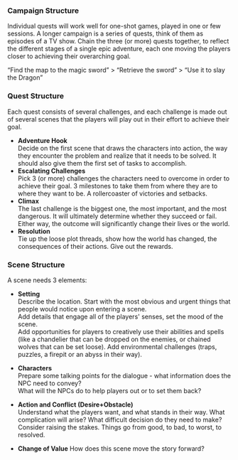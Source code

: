 ### Campaign Structure
Individual quests will work well for one-shot games, played in one or few sessions. A longer campaign is a series of quests, think of them as episodes of a TV show. Chain the three (or more) quests together, to reflect the different stages of a single epic adventure, each one moving the players closer to achieving their overarching goal.

“Find the map to the magic sword” > “Retrieve the sword” > “Use it to slay the Dragon”

### Quest Structure
Each quest consists of several challenges, and each challenge is made out of several scenes that the players will play out in their effort to achieve their goal.

- **Adventure Hook**  
Decide on the first scene that draws the characters into action, the way they encounter the problem and realize that it needs to be solved. It should also give them the first set of tasks to accomplish.
- **Escalating Challenges**  
Pick 3 (or more) challenges the characters need to overcome in order to achieve their goal. 3 milestones to take them from where  they are to where they want to be. A rollercoaster of victories and setbacks.
- **Climax**  
The last challenge is the biggest one, the  most important, and the most dangerous. It will ultimately determine whether they succeed or fail. Either way, the outcome will significantly change their lives or the world.
- **Resolution**  
Tie up the loose plot threads, show how the world has changed, the consequences of their actions. Give out the rewards.


<div class="column-break"></div>

### Scene Structure
A scene needs 3 elements:
- **Setting**  
Describe the location. Start with the most obvious and urgent things that people would notice upon entering a scene.  
Add details that engage all of the players' senses, set the mood of the scene.  
Add opportunities for players to creatively use their abilities and spells (like a chandelier that can be dropped on the enemies, or chained wolves that can be set loose). Add environmental challenges (traps, puzzles, a firepit or an abyss in their way).

- **Characters**  
Prepare some talking points for the dialogue - what information does the NPC need to convey?  
What will the NPCs do to help players out or to set them back? 

- **Action and Conflict (Desire+Obstacle)**  
Understand what the players want, and what stands in their way. What complication will arise? What difficult decision do they need to make?  
Consider raising the stakes. Things go from good, to bad, to worst, to resolved.

- **Change of Value**
How does this scene move the story forward?
